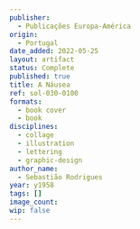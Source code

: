 ```yaml
---
publisher:
  - Publicações Europa-América
origin:
  - Portugal
date_added: 2022-05-25
layout: artifact
status: Complete
published: true
title: A Náusea
ref: sol-030-0100
formats:
  - book cover
  - book
disciplines:
  - collage
  - illustration
  - lettering
  - graphic-design
author_name:
  - Sebastião Rodrigues
year: y1958
tags: []
image_count:
wip: false
---
```

